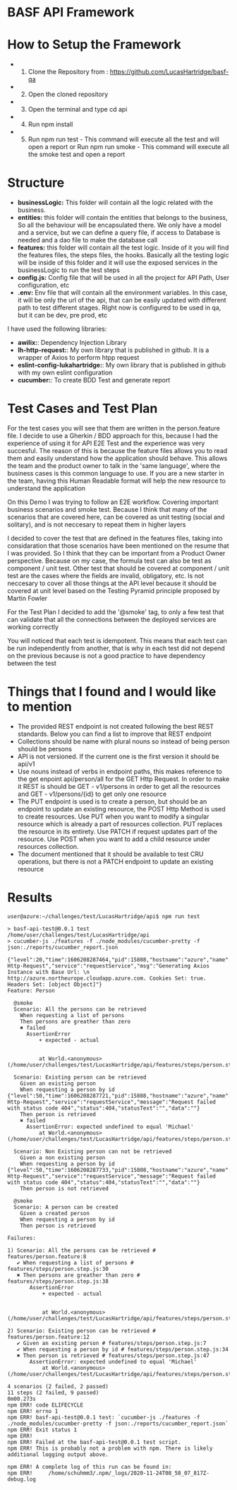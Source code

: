 # BASF API Framework

# How to Setup the Framework

- 1. Clone the Repository from : https://github.com/LucasHartridge/basf-qa
- 2. Open the cloned repository
- 3. Open the terminal and type cd api
- 4. Run npm install
- 5. Run npm run test - This command will execute all the test and will open a report or Run npm run smoke - This command will execute all the smoke test and open a report

# Structure

- **businessLogic:** This folder will contain all the logic related with the business.
- **entities:** this folder will contain the entities that belongs to the business, So all the behaviour will be encapsulated there. We only have a model and a service, but we can define a query file, if access to Database is needed and a dao file to make the database call
- **features:** this folder will contain all the test logic. Inside of it you will find the features files, the steps files, the hooks. Basically all the testing logic will be inside of this folder and it will use the exposed services in the businessLogic to run the test steps
- **config.js:** Config file that will be used in all the project for API Path, User configuration, etc
- **.env:** Env file that will contain all the environment variables. In this case, it will be only the url of the api, that can be easily updated with different path to test different stages. RIght now is configured to be used in qa, but it can be dev, pre prod, etc

I have used the following libraries:

- **awilix:**: Dependency Injection Library
- **lh-http-request:**: My own library that is published in github. It is a wrapper of Axios to perform htpp request
- **eslint-config-lukahartridge:**: My own library that is published in github with my own eslint configuration
- **cucumber:**: To create BDD Test and generate report

# Test Cases and Test Plan

For the test cases you will see that them are written in the person.feature file. I decide to use a Gherkin / BDD approach for this, because I had the experience of using it for API E2E Test and the experience was very succesful. The reason of this is because the feature files allows you to read them and easily understand how the application should behave. This allows the team and the product owner to talk in the 'same language', where the business cases is this common language to use. If you are a new starter in the team, having this Human Readable format will help the new resource to understand the application

On this Demo I was trying to follow an E2E workflow. Covering important business scenarios and smoke test. Because I think that many of the scenarios that are covered here, can be covered as unit testing (social and solitary), and is not neccesary to repeat them in higher layers

I decided to cover the test that are defined in the features files, taking into considaration that those scenarios have been mentioned on the resume that I was provided. So I think that they can be important from a Product Owner perspective. Because on my case, the formula test can also be test as component / unit test. Other test that should be covered at component / unit test are the cases where the fields are invalid, obligatory, etc. Is not neccesary to cover all those things at the API level because it should be covered at unit level based on the Testing Pyramid principle proposed by Martin Fowler

For the Test Plan I decided to add the '@smoke' tag, to only a few test that can validate that all the connections between the deployed services are working correctly

You will noticed that each test is idempotent. This means that each test can be run independently from another, that is why in each test did not depend on the previous because is not a good practice to have dependency between the test

# Things that I found and I would like to mention

- The provided REST endpoint is not created following the best REST standards. Below you can find a list to improve that REST endpoint
- Collections should be name with plural nouns so instead of being person should be persons
- API is not versioned. If the current one is the first version it should be api/v1
- Use nouns instead of verbs in endpoint paths, this makes reference to the get enpoint api/person/all for the GET Http Request. In order to make it REST is should be GET - v1/persons in order to get all the resources and GET - v1/persons/{id} to get only one resource
- The PUT endpoint is used is to create a person, but should be an endpoint to update an existing resource, the POST Http Method is used to create resources. Use PUT when you want to modify a singular resource which is already a part of resources collection. PUT replaces the resource in its entirety. Use PATCH if request updates part of the resource. Use POST when you want to add a child resource under resources collection.
- The document mentioned that it should be available to test CRU operations, but there is not a PATCH endpoint to update an existing resource


# Results

```
user@azure:~/challenges/test/LucasHartridge/api$ npm run test

> basf-api-test@0.0.1 test /home/user/challenges/test/LucasHartridge/api
> cucumber-js ./features -f ./node_modules/cucumber-pretty -f json:./reports/cucumber_report.json

{"level":20,"time":1606208287464,"pid":15808,"hostname":"azure","name":"LH Http-Request","service":"requestService","msg":"Generating Axios Instance with Base Url: \n        http://azure.northeurope.cloudapp.azure.com. Cookies Set: true. Headers Set: [object Object]"}
Feature: Person

  @smoke
  Scenario: All the persons can be retrieved
    When requesting a list of persons
    Then persons are greather than zero
    ✖ failed
      AssertionError
          + expected - actual


          at World.<anonymous> (/home/user/challenges/test/LucasHartridge/api/features/steps/person.step.js:39:37)

  Scenario: Existing person can be retrieved
    Given an existing person
    When requesting a person by id
{"level":50,"time":1606208287721,"pid":15808,"hostname":"azure","name":"LH Http-Request","service":"requestService","message":"Request failed with status code 404","status":404,"statusText":"","data":""}
    Then person is retrieved
    ✖ failed
      AssertionError: expected undefined to equal 'Michael'
          at World.<anonymous> (/home/user/challenges/test/LucasHartridge/api/features/steps/person.step.js:48:39)

  Scenario: Non Existing person can not be retrieved
    Given a non existing person
    When requesting a person by id
{"level":50,"time":1606208287733,"pid":15808,"hostname":"azure","name":"LH Http-Request","service":"requestService","message":"Request failed with status code 404","status":404,"statusText":"","data":""}
    Then person is not retrieved

  @smoke
  Scenario: A person can be created
    Given a created person
    When requesting a person by id
    Then person is retrieved

Failures:

1) Scenario: All the persons can be retrieved # features/person.feature:8
   ✔ When requesting a list of persons # features/steps/person.step.js:30
   ✖ Then persons are greather than zero # features/steps/person.step.js:38
       AssertionError
           + expected - actual


           at World.<anonymous> (/home/user/challenges/test/LucasHartridge/api/features/steps/person.step.js:39:37)

2) Scenario: Existing person can be retrieved # features/person.feature:12
   ✔ Given an existing person # features/steps/person.step.js:7
   ✔ When requesting a person by id # features/steps/person.step.js:34
   ✖ Then person is retrieved # features/steps/person.step.js:47
       AssertionError: expected undefined to equal 'Michael'
           at World.<anonymous> (/home/user/challenges/test/LucasHartridge/api/features/steps/person.step.js:48:39)

4 scenarios (2 failed, 2 passed)
11 steps (2 failed, 9 passed)
0m00.273s
npm ERR! code ELIFECYCLE
npm ERR! errno 1
npm ERR! basf-api-test@0.0.1 test: `cucumber-js ./features -f ./node_modules/cucumber-pretty -f json:./reports/cucumber_report.json`
npm ERR! Exit status 1
npm ERR!
npm ERR! Failed at the basf-api-test@0.0.1 test script.
npm ERR! This is probably not a problem with npm. There is likely additional logging output above.

npm ERR! A complete log of this run can be found in:
npm ERR!     /home/schuhmm3/.npm/_logs/2020-11-24T08_58_07_817Z-debug.log
```
